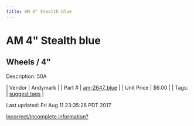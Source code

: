 ```yaml
---
title: AM 4" Stealth blue
---
```


# AM 4" Stealth blue
## Wheels / 4"
Description: 	50A 

| Vendor | Andymark | 
| Part # | [am-2647_blue](http://www.andymark.com/product-p/am-2647_Blue.htm) | 
| Unit Price | $6.00 | 
| Tags: | [suggest tags](https://docs.google.com/forms/d/e/1FAIpQLSeWyY8v3RgOty-MyWmh9U0iivNYN_molChYyS-0U-o-kOAv_g/viewform) | 

Last updated: Fri Aug 11 23:35:26 PDT 2017

 [Incorrect/Incomplete information?](https://docs.google.com/forms/d/e/1FAIpQLSeWyY8v3RgOty-MyWmh9U0iivNYN_molChYyS-0U-o-kOAv_g/viewform)